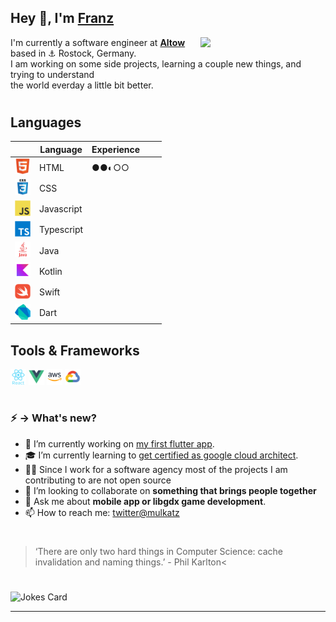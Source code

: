 <h2>Hey 👋, I'm <a href="https://github.com/Franjoo">Franz</a></h2>
<div>
<img align="right" width=200 src="https://media1.giphy.com/media/13HgwGsXF0aiGY/giphy.gif" />
<p align="left">I'm currently a software engineer at <strong><a href="https://www.altow.de/">Altow</a></strong> based in ⚓️ Rostock, Germany. <br>I am working on some side projects, learning a couple new things, and trying to understand<br> the world everday a little bit better.</p>
</div>

#

<h2>Languages</h2>
<table>
<thead>
  <tr>
    <th></th>
    <th>Language</th>
    <th>Experience</th>
    <th></th>
    <th></th>
  </tr>
</thead>
<tbody>
  <tr>
    <td><img src="https://raw.githubusercontent.com/devicons/devicon/master/icons/html5/html5-original.svg" alt="dart" width="25" height="25" /></td>
    <td>HTML</td>
    <td>●●◐○○</td>
    <td></td>
    <td></td>
</tr>
  <tr>
    <td><img src="https://raw.githubusercontent.com/devicons/devicon/master/icons/css3/css3-original-wordmark.svg" alt="css3" width="25" height="25" /></td>
    <td>CSS</td>
    <td></td>
    <td></td>
    <td></td>
  </tr>
  <tr>
    <td><img src="https://raw.githubusercontent.com/devicons/devicon/master/icons/javascript/javascript-original.svg" alt="javascript" width="25" height="25" /></td>
    <td>Javascript</td>
    <td></td>
    <td></td>
    <td></td>
  </tr>
<tr>
    <td><img src="https://raw.githubusercontent.com/devicons/devicon/master/icons/typescript/typescript-original.svg" alt="typescript" width="25" height="25" /></td>
    <td>Typescript</td>
    <td></td>
    <td></td>
    <td></td>
  </tr>
<tr>
    <td><img src="https://raw.githubusercontent.com/devicons/devicon/master/icons/java/java-plain-wordmark.svg" alt="java" width="25" height="25" /> </td>
    <td>Java</td>
    <td></td>
    <td></td>
    <td></td>
  </tr>
<tr>
    <td><img src="https://raw.githubusercontent.com/devicons/devicon/master/icons/kotlin/kotlin-original.svg" alt="kotlin" width="25" height="25" /></td>
    <td>Kotlin</td>
    <td></td>
    <td></td>
    <td></td>
  </tr>
<tr>
    <td><img src="https://raw.githubusercontent.com/devicons/devicon/master/icons/swift/swift-original.svg" alt="swift" width="25" height="25" /></td>
    <td>Swift</td>
    <td></td>
    <td></td>
    <td></td>
  </tr>
<tr>
    <td><img src="https://raw.githubusercontent.com/devicons/devicon/master/icons/dart/dart-original.svg" alt="dart" width="25" height="25" /></td>
    <td>Dart</td>
    <td></td>
    <td></td>
    <td></td>
  </tr>
</tbody>
</table>


<h2>Tools & Frameworks</h2>
<p align="left">
<img src="https://raw.githubusercontent.com/devicons/devicon/master/icons/react/react-original-wordmark.svg" alt="react" width="25" height="25" />
<img src="https://raw.githubusercontent.com/devicons/devicon/master/icons/vuejs/vuejs-original.svg" alt="vue" width="25" height="25" />
<img src="https://raw.githubusercontent.com/github/explore/80688e429a7d4ef2fca1e82350fe8e3517d3494d/topics/aws/aws.png" alt="aws" width="25" height="25" />
<img src="https://raw.githubusercontent.com/devicons/devicon/master/icons/googlecloud/googlecloud-original.svg" alt="googlecloud" width="25" height="25" />
</p>

#

<h3>⚡️ → What's new?</h3>
<div>
<ul>
<li>🔭 I’m currently working on <a href="https://github.com/Franjoo">my first flutter app</a>.</li>
<li>🎓 I’m currently learning to <a href="https://cloud.google.com/certification/cloud-architect">get certified as google cloud architect</a>.</li>
<li>👨‍💻 Since I work for a software agency most of the projects I am contributing to are not open source</li>
<li>📝 I’m looking to collaborate on <b>something that brings people together</b></li>
<li>💬 Ask me about <strong>mobile app or libgdx game development</strong>.</li>
<li>📫 How to reach me: <a href="https://twitter.com/mulkatz">twitter@mulkatz</a></li>
</ul>
</div>

#

> ‘There are only two hard things in Computer Science: cache invalidation and naming things.’ - Phil Karlton<

#  

![Jokes Card](https://readme-jokes.vercel.app/api)

---
<!-- credits https://github.com/Spiderpig86/Spiderpig86 --!>

